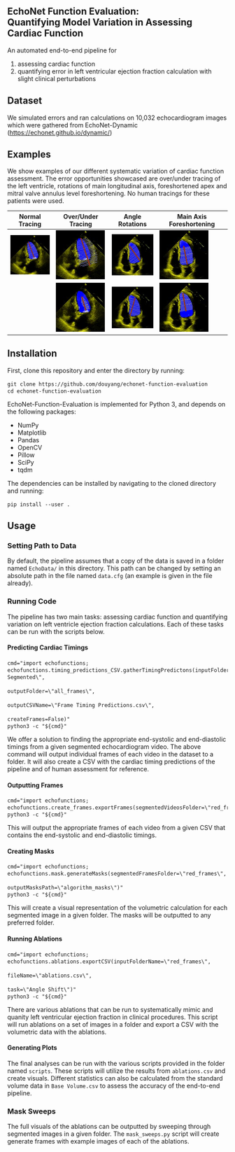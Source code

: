 ## EchoNet Function Evaluation:<br/>Quantifying Model Variation in Assessing Cardiac Function

An automated end-to-end pipeline for  
1) assessing cardiac function
2) quantifying error in left ventricular ejection fraction calculation with slight clinical perturbations

## Dataset
We simulated errors and ran calculations on 10,032 echocardiogram images which were gathered from EchoNet-Dynamic (https://echonet.github.io/dynamic/)

## Examples
We show examples of our different systematic variation of cardiac function assessment. The error opportunities showcased are over/under tracing of the left ventricle, rotations of main longitudinal axis, foreshortened apex and mitral valve annulus level foreshortening. No human tracings for these patients were used.

| Normal Tracing | Over/Under Tracing | Angle Rotations | Main Axis Foreshortening |
|---------------------------------| ----------------------------------   | -------------------------------- | ------------------------------ |
| ![](docs/media/Normal.png) | ![](docs/media/Overtrace.png) | ![](docs/media/PositiveAngle.png) | ![](docs/media/Top.png) |
|                                              | ![](docs/media/Undertrace.png) | ![](docs/media/NegativeAngle.png) | ![](docs/media/Bottom.png) |


## Installation
First, clone this repository and enter the directory by running:
```
git clone https://github.com/douyang/echonet-function-evaluation
cd echonet-function-evaluation
```

EchoNet-Function-Evaluation is implemented for Python 3, and depends on the following packages:
* NumPy
* Matplotlib
* Pandas
* OpenCV
* Pillow
* SciPy
* tqdm

The dependencies can be installed by navigating to the cloned directory and running:
```
pip install --user .
```

## Usage
### Setting Path to Data
By default, the pipeline assumes that a copy of the data is saved in a folder named ```EchoData/``` in this directory. This path can be changed by setting an absolute path in the file named ```data.cfg``` (an example is given in the file already).

### Running Code
The pipeline has two main tasks: assessing cardiac function and quantifying variation on left ventricle ejection fraction calculations. Each of these tasks can be run with the scripts below.

#### Predicting Cardiac Timings
```
cmd="import echofunctions; echofunctions.timing_predictions_CSV.gatherTimingPredictons(inputFolder=\"Videos-Segmented\",
                                                            outputFolder=\"all_frames\", 
                                                            outputCSVName=\"Frame Timing Predictions.csv\",
                                                            createFrames=False)"
python3 -c "${cmd}"
```
We offer a solution to finding the appropriate end-systolic and end-diastolic timings from a given segmented echocardiogram video. The above command will output individual frames of each video in the dataset to a folder. It will also create a CSV with the cardiac timing predictions of the pipeline and of human assessment for reference. 

#### Outputting Frames
```
cmd="import echofunctions; echofunctions.create_frames.exportFrames(segmentedVideosFolder=\"red_frames\")"
python3 -c "${cmd}"
```
This will output the appropriate frames of each video from a given CSV that contains the end-systolic and end-diastolic timings. 

#### Creating Masks
```
cmd="import echofunctions; echofunctions.mask.generateMasks(segmentedFramesFolder=\"red_frames\",
                                                      outputMasksPath=\"algorithm_masks\")"
python3 -c "${cmd}"
```
This will create a visual representation of the volumetric calculation for each segmented image in a given folder. The masks will be outputted to any preferred folder.

#### Running Ablations
```
cmd="import echofunctions; echofunctions.ablations.exportCSV(inputFolderName=\"red_frames\", 
                                                            fileName=\"ablations.csv\",
                                                            task=\"Angle Shift\")"
python3 -c "${cmd}"
```
There are various ablations that can be run to systematically mimic and quanity left ventricular ejection fraction in clinical procedures. This script will run ablations on a set of images in a folder and export a CSV with the volumetric data with the ablations. 

#### Generating Plots
The final analyses can be run with the various scripts provided in the folder named ```scripts```. These scripts will utilize the results from ```ablations.csv``` and create visuals. Different statistics can also be calculated from the standard volume data in ```Base Volume.csv``` to assess the accuracy of the end-to-end pipeline.  

### Mask Sweeps
The full visuals of the ablations can be outputted by sweeping through segmented images in a given folder. The ```mask_sweeps.py``` script will create generate frames with example images of each of the ablations.
